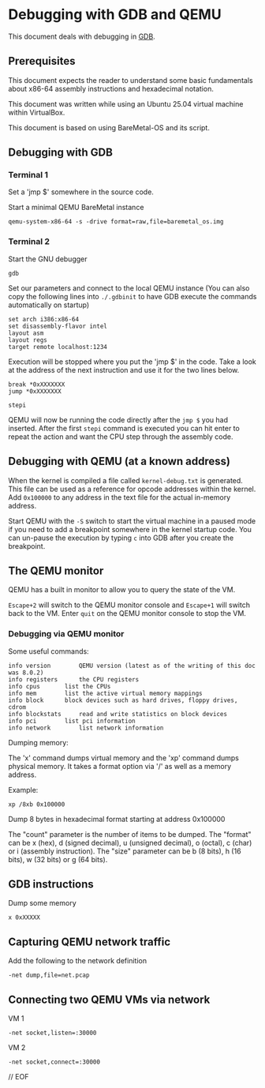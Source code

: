 # Debugging with GDB and QEMU

This document deals with debugging in [GDB](https://www.gnu.org/software/gdb/).

## Prerequisites

This document expects the reader to understand some basic fundamentals about x86-64 assembly instructions and hexadecimal notation.

This document was written while using an Ubuntu 25.04 virtual machine within VirtualBox.

This document is based on using BareMetal-OS and its script.

## Debugging with GDB

### Terminal 1

Set a 'jmp $' somewhere in the source code.

Start a minimal QEMU BareMetal instance

	qemu-system-x86-64 -s -drive format=raw,file=baremetal_os.img

### Terminal 2

Start the GNU debugger

	gdb

Set our parameters and connect to the local QEMU instance (You can also copy the following lines into `./.gdbinit` to have GDB execute the commands automatically on startup)

	set arch i386:x86-64
	set disassembly-flavor intel
	layout asm
	layout regs
	target remote localhost:1234

Execution will be stopped where you put the 'jmp $' in the code. Take a look at the address of the next instruction and use it for the two lines below.

	break *0xXXXXXXX
	jump *0xXXXXXXX

	stepi

QEMU will now be running the code directly after the `jmp $` you had inserted. After the first `stepi` command is executed you can hit enter to repeat the action and want the CPU step through the assembly code.


## Debugging with QEMU (at a known address)

When the kernel is compiled a file called `kernel-debug.txt` is generated. This file can be used as a reference for opcode addresses within the kernel. Add `0x100000` to any address in the text file for the actual in-memory address.

Start QEMU with the `-S` switch to start the virtual machine in a paused mode if you need to add a breakpoint somewhere in the kernel startup code. You can un-pause the execution by typing `c` into GDB after you create the breakpoint.


## The QEMU monitor

QEMU has a built in monitor to allow you to query the state of the VM.

`Escape+2` will switch to the QEMU monitor console and `Escape+1` will switch back to the VM. Enter `quit` on the QEMU monitor console to stop the VM.


### Debugging via QEMU monitor

Some useful commands:

	info version		QEMU version (latest as of the writing of this doc was 8.0.2)
	info registers		the CPU registers
	info cpus		list the CPUs
	info mem		list the active virtual memory mappings
	info block		block devices such as hard drives, floppy drives, cdrom
	info blockstats		read and write statistics on block devices
	info pci		list pci information
	info network		list network information

Dumping memory:

The 'x' command dumps virtual memory and the 'xp' command dumps physical memory. It takes a format option via '/' as well as a memory address.

Example:

	xp /8xb 0x100000

Dump 8 bytes in hexadecimal format starting at address 0x100000

The "count" parameter is the number of items to be dumped.
The "format" can be x (hex), d (signed decimal), u (unsigned decimal), o (octal), c (char) or i (assembly instruction).
The "size" parameter can be b (8 bits), h (16 bits), w (32 bits) or g (64 bits).


## GDB instructions

Dump some memory

	x 0xXXXXX


## Capturing QEMU network traffic

Add the following to the network definition

	-net dump,file=net.pcap


## Connecting two QEMU VMs via network

VM 1

	-net socket,listen=:30000

VM 2

	-net socket,connect=:30000


// EOF

